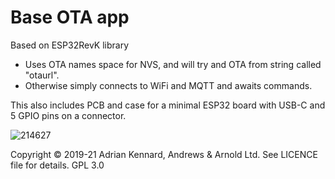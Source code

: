 # Base OTA app

Based on ESP32RevK library

- Uses OTA names space for NVS, and will try and OTA from string called "otaurl".
- Otherwise simply connects to WiFi and MQTT and awaits commands.

This also includes PCB and case for a minimal ESP32 board with USB-C and 5 GPIO pins on a connector.

![214627](https://user-images.githubusercontent.com/996983/114298126-c11eb680-9aac-11eb-8ed0-07d2525a8c99.jpg)

Copyright © 2019-21 Adrian Kennard, Andrews & Arnold Ltd. See LICENCE file for details. GPL 3.0
